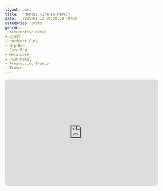 ```yaml
---
layout: post
title:  "Monday (I'm In Here)"
date:   2025-01-13 04:20:00 -0700
categories: posts
genres:
- Alternative Metal
- Djent
- Hardcore Punk
- Hip Hop
- Jazz Rap
- Metalcore
- Post-Metal
- Progressive Trance
- Trance
---
```

<iframe style="border-radius:12px" src="https://open.spotify.com/embed/playlist/0TSE2ylkMD7yltigXZlGdJ?utm_source=generator" width="100%" height="352" frameBorder="0" allowfullscreen="" allow="autoplay; clipboard-write; encrypted-media; fullscreen; picture-in-picture" loading="lazy"></iframe>